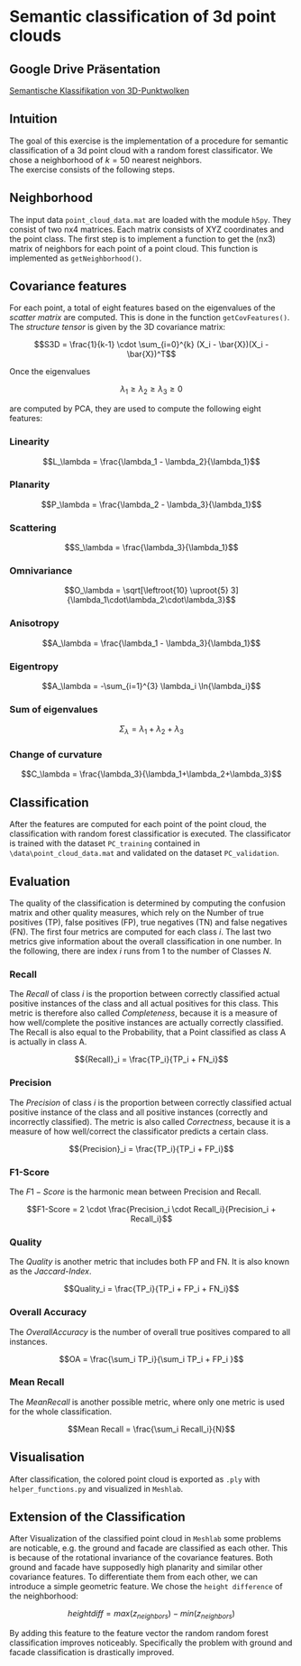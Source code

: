 # Semantic classification of 3d point clouds

## Google Drive Präsentation
[Semantische Klassifikation von 3D-Punktwolken](https://docs.google.com/presentation/d/1Az53VhTfEZDUxxQgWjQuA3IHnuoYhAEemqrziNHTCFU/edit?usp=sharing)

## Intuition
The goal of this exercise is the implementation of a procedure for semantic classification of a 3d point cloud with a random forest classificator.
We chose a neighborhood of $k=50$ nearest neighbors.<br>
The exercise consists of the following steps.

## Neighborhood
The input data `point_cloud_data.mat` are loaded with the module `h5py`. They consist of two nx4 matrices.
Each matrix consists of XYZ coordinates and the point class. The first step is to implement a function to get the (nx3) matrix of neighbors for each point of a point cloud.
This function is implemented as `getNeighborhood()`.

## Covariance features
For each point, a total of eight features based on the eigenvalues of the *scatter matrix* are computed. This is done in the function `getCovFeatures()`.
The *structure tensor* is given by the 3D covariance matrix:
```math
S3D = \frac{1}{k-1} \cdot \sum_{i=0}^{k} (X_i - \bar{X})(X_i - \bar{X})^T
```
Once the eigenvalues
```math
\lambda_1 \geq \lambda_2 \geq \lambda_3 \geq 0
```
are computed by PCA, they are used to compute the following eight features:

### Linearity
```math
L_\lambda = \frac{\lambda_1 - \lambda_2}{\lambda_1}
```

### Planarity
```math
P_\lambda = \frac{\lambda_2 - \lambda_3}{\lambda_1}
```

### Scattering
```math
S_\lambda = \frac{\lambda_3}{\lambda_1}
```

### Omnivariance
```math
O_\lambda = \sqrt[\leftroot{10} \uproot{5} 3]{\lambda_1\cdot\lambda_2\cdot\lambda_3}
```

### Anisotropy
```math
A_\lambda = \frac{\lambda_1 - \lambda_3}{\lambda_1}
```

### Eigentropy
```math
A_\lambda = -\sum_{i=1}^{3} \lambda_i \ln{\lambda_i}
```

### Sum of eigenvalues
```math
\Sigma_\lambda = \lambda_1 + \lambda_2 + \lambda_3
```

### Change of curvature
```math
C_\lambda = \frac{\lambda_3}{\lambda_1+\lambda_2+\lambda_3}
```

## Classification
After the features are computed for each point of the point cloud, the classification with random forest classificatior is executed.
The classificator is trained with the dataset `PC_training` contained in `\data\point_cloud_data.mat` and validated on the dataset `PC_validation`.

## Evaluation
The quality of the classification is determined by computing the confusion matrix and other quality measures, which rely on the Number of true positives (TP), false positives (FP), true negatives (TN) and false negatives (FN).
The first four metrics are computed for each class $i$. The last two metrics give information about the overall classification in one number. In the following, there are index $i$ runs from $1$ to the number of Classes $N$.

### Recall
The $Recall$ of class $i$ is the proportion between correctly classified actual positive instances of the class and all actual positives for this class. This metric is therefore also called *Completeness*, because it is a measure of how well/complete the positive instances are actually correctly classified. The Recall is also equal to the Probability, that a Point classified as class A is actually in class A.
```math
{Recall}_i = \frac{TP_i}{TP_i + FN_i}
```

### Precision
The $Precision$ of class $i$ is the proportion between correctly classified actual positive instance of the class and all positive instances (correctly and incorrectly classified). The metric is also called *Correctness*, because it is a measure of how well/correct the classificator predicts a certain class.
```math
{Precision}_i = \frac{TP_i}{TP_i + FP_i}
```

### F1-Score
The $F1-Score$ is the harmonic mean between Precision and Recall. 
```math
F1-Score = 2 \cdot \frac{Precision_i \cdot Recall_i}{Precision_i + Recall_i}
```

### Quality
The $Quality$ is another metric that includes both FP and FN. It is also known as the *Jaccard-Index*.
```math
Quality_i = \frac{TP_i}{TP_i + FP_i + FN_i}
```

### Overall Accuracy
The $Overall Accuracy$ is the number of overall true positives compared to all instances.
```math
OA = \frac{\sum_i TP_i}{\sum_i TP_i + FP_i }
```

### Mean Recall
The $Mean Recall$ is another possible metric, where only one metric is used for the whole classification.
```math
Mean Recall = \frac{\sum_i Recall_i}{N}
```

## Visualisation
After classification, the colored point cloud is exported as `.ply` with `helper_functions.py` and visualized in `Meshlab`.

## Extension of the Classification
After Visualization of the classified point cloud in `Meshlab` some problems are noticable, e.g. the ground and facade are classified as each other. This is because of the rotational invariance of the covariance features. Both ground and facade have supposedly high planarity and similar other covariance features. To differentiate them from each other, we can introduce a simple geometric feature. We chose the `height difference` of the neighborhood:

```math
height diff = max(z_{neighbors}) - min(z_{neighbors})
```
By adding this feature to the feature vector the random random forest classification improves noticeably. Specifically the problem with ground and facade classification is drastically improved.
